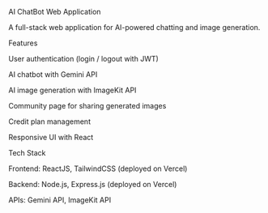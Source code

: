 AI ChatBot Web Application

A full-stack web application for AI-powered chatting and image generation.

Features

User authentication (login / logout with JWT)

AI chatbot with Gemini API

AI image generation with ImageKit API

Community page for sharing generated images

Credit plan management

Responsive UI with React

Tech Stack

Frontend: ReactJS, TailwindCSS (deployed on Vercel)

Backend: Node.js, Express.js (deployed on Vercel)

APIs: Gemini API, ImageKit API
